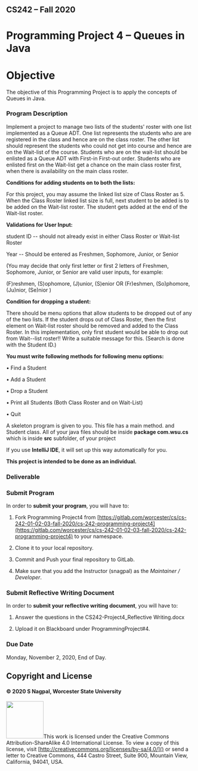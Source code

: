 ## CS242 – Fall 2020

# Programming Project 4 – Queues in Java

# Objective

The objective of this Programming Project is to apply the concepts of Queues in Java.  

### Program Description

Implement a project to manage two lists  of the students' roster with one list implemented as a Queue ADT. One  list represents the students who are are registered in the class and hence are on the class roster. The other list should represent the students who could not get into course and hence are on the Wait-list of the course. Students who are on the wait-list should be enlisted as a Queue ADT with First-in First-out order. Students who are enlisted first on the Wait-list get a chance on the main class roster first, when there is availability on the main class roster.

**Conditions for adding students on to both the lists:**

For this project, you may assume the linked list size of Class Roster as 5. When the Class Roster linked list size is full, next student to be added is to be added on the Wait-list roster. The student gets added at the end of the Wait-list roster.

**Validations for User Input:**

student ID -- should not already exist in either Class Roster or Wait-list Roster  

Year -- Should be entered as Freshmen, Sophomore, Junior, or Senior

(You may decide that only first letter or first 2 letters of Freshmen, Sophomore, Junior, or Senior are valid user inputs, for example:

(F)reshmen, (S)ophomore, (J)unior, (S)enior      OR  (Fr)eshmen, (So)phomore, (Ju)nior, (Se)nior )

**Condition for dropping a student:**

There should be menu options that allow students to be dropped out of any of the two lists. If the student drops out of Class Roster, then the first element on Wait-list roster should be removed and added to the Class Roster. In this implementation, only first student would be able to drop out from Wait--list roster!! Write a suitable message for this. (Search is done with the Student ID.)

**You must write following methods for following menu options:**

• Find a Student

• Add a Student

• Drop a Student

• Print all Students (Both Class Roster and on Wait-List)

• Quit

A skeleton  program is given to you. This file has a main method. and Student class.
All of your java files should be inside **package com.wsu.cs** which is inside **src** subfolder, of your project

If you use **IntelliJ IDE**,  it will set up this way automatically for you.

**This project is intended to be done as an individual.**

### Deliverable

### Submit Program

 In order to **submit your program**, you will have to:

1. Fork Programming Project4 from [https://gitlab.com/worcester/cs/cs-242-01-02-03-fall-2020/cs-242-programming-project4](https://gitlab.com/worcester/cs/cs-242-01-02-03-fall-2020/cs-242-programming-project4) to your namespace.

2. Clone it to your local repository.

3. Commit and Push your  final repository to GitLab.

4. Make sure that you add the Instructor (snagpal) as the *Maintainer / Developer*.

### Submit Reflective Writing Document

In order to **submit your reflective writing document**, you will have to:

1. Answer the questions in the CS242-Project4_Reflective Writing.docx

2. Upload it on Blackboard under ProgrammingProject#4.

### Due Date

Monday, November 2, 2020, End of Day.

## Copyright and License

#### &copy; 2020 S Nagpal, Worcester State University

<img src="http://mirrors.creativecommons.org/presskit/buttons/88x31/png/by-sa.png" width=100px/>This work is licensed under the Creative Commons Attribution-ShareAlike 4.0 International License. To view a copy of this license, visit [http://creativecommons.org/licenses/by-sa/4.0/]() or send a letter to Creative Commons, 444 Castro Street, Suite 900, Mountain View, California, 94041, USA.
